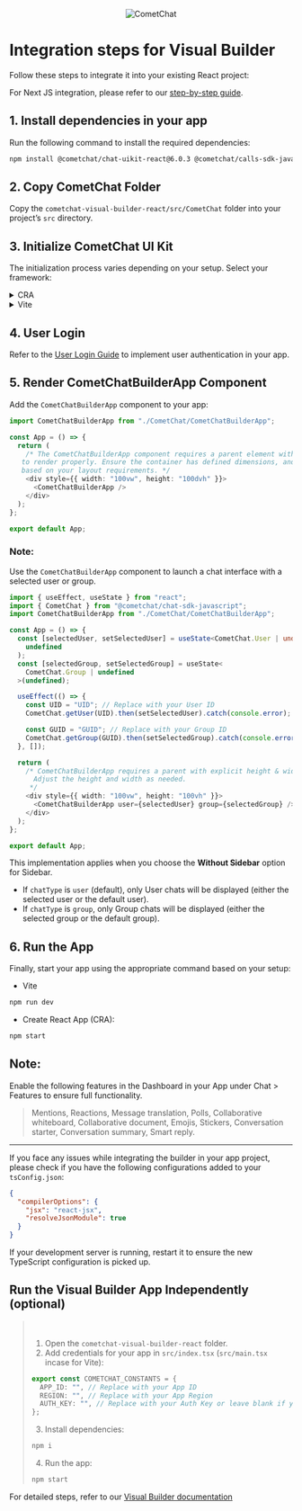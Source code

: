<p align="center">
  <img alt="CometChat" src="https://assets.cometchat.io/website/images/logos/banner.png">
</p>

# Integration steps for Visual Builder

Follow these steps to integrate it into your existing React project:

For Next JS integration, please refer to our <a href="https://www.cometchat.com/docs/ui-kit/react/builder-integration-nextjs" target="_blank">step-by-step guide</a>.

## 1. Install dependencies in your app

Run the following command to install the required dependencies:

```bash
npm install @cometchat/chat-uikit-react@6.0.3 @cometchat/calls-sdk-javascript @cometchat/chat-sdk-javascript
```

## 2. Copy CometChat Folder

Copy the `cometchat-visual-builder-react/src/CometChat` folder into your project’s `src` directory.

## 3. Initialize CometChat UI Kit

The initialization process varies depending on your setup. Select your framework:

<details>
  <summary>CRA</summary>

Open the file `src/index.tsx` and update it to include the required imports and initialization logic.

```typescript
import React from "react";
import ReactDOM from "react-dom/client";
import App from "./App";
import {
  UIKitSettingsBuilder,
  CometChatUIKit,
} from "@cometchat/chat-uikit-react";
import { setupLocalization } from "./CometChat/utils/utils";
import { BuilderSettingsProvider } from "./CometChat/context/BuilderSettingsContext";

export const COMETCHAT_CONSTANTS = {
  APP_ID: "", // Replace with your App ID
  REGION: "", // Replace with your App Region
  AUTH_KEY: "", // Replace with your Auth Key or leave blank if you are authenticating using Auth Token
};

const uiKitSettings = new UIKitSettingsBuilder()
  .setAppId(COMETCHAT_CONSTANTS.APP_ID)
  .setRegion(COMETCHAT_CONSTANTS.REGION)
  .setAuthKey(COMETCHAT_CONSTANTS.AUTH_KEY)
  .subscribePresenceForAllUsers()
  .build();

CometChatUIKit.init(uiKitSettings)?.then(() => {
  setupLocalization();
  ReactDOM.createRoot(document.getElementById("root") as HTMLElement).render(
    <BuilderSettingsProvider>
      <App />
    </BuilderSettingsProvider>
  );
});
```

</details>

<details>
  <summary>Vite</summary>

Open the file `src/main.tsx` and update it to include the required imports and initialization logic.

```typescript
import { createRoot } from "react-dom/client";
import "./index.css";
import App from "./App.tsx";
import {
  UIKitSettingsBuilder,
  CometChatUIKit,
} from "@cometchat/chat-uikit-react";
import { setupLocalization } from "./CometChat/utils/utils.ts";
import { BuilderSettingsProvider } from "./CometChat/context/BuilderSettingsContext.tsx";

export const COMETCHAT_CONSTANTS = {
  APP_ID: "", // Replace with your App ID
  REGION: "", // Replace with your App Region
  AUTH_KEY: "", // Replace with your Auth Key or leave blank if you are authenticating using Auth Token
};

const uiKitSettings = new UIKitSettingsBuilder()
  .setAppId(COMETCHAT_CONSTANTS.APP_ID)
  .setRegion(COMETCHAT_CONSTANTS.REGION)
  .setAuthKey(COMETCHAT_CONSTANTS.AUTH_KEY)
  .subscribePresenceForAllUsers()
  .build();

CometChatUIKit.init(uiKitSettings)?.then(() => {
  setupLocalization();
  createRoot(document.getElementById("root")!).render(
    <BuilderSettingsProvider>
      <App />
    </BuilderSettingsProvider>
  );
});
```

</details>

## 4. User Login

Refer to the [User Login Guide](https://www.cometchat.com/docs/ui-kit/react/react-js-integration#step-4-user-login) to implement user authentication in your app.

## 5. Render CometChatBuilderApp Component

Add the `CometChatBuilderApp` component to your app:

```typescript
import CometChatBuilderApp from "./CometChat/CometChatBuilderApp";

const App = () => {
  return (
    /* The CometChatBuilderApp component requires a parent element with an explicit height and width  
   to render properly. Ensure the container has defined dimensions, and adjust them as needed  
   based on your layout requirements. */
    <div style={{ width: "100vw", height: "100dvh" }}>
      <CometChatBuilderApp />
    </div>
  );
};

export default App;
```

### Note:

Use the `CometChatBuilderApp` component to launch a chat interface with a selected user or group.

```typescript
import { useEffect, useState } from "react";
import { CometChat } from "@cometchat/chat-sdk-javascript";
import CometChatBuilderApp from "./CometChat/CometChatBuilderApp";

const App = () => {
  const [selectedUser, setSelectedUser] = useState<CometChat.User | undefined>(
    undefined
  );
  const [selectedGroup, setSelectedGroup] = useState<
    CometChat.Group | undefined
  >(undefined);

  useEffect(() => {
    const UID = "UID"; // Replace with your User ID
    CometChat.getUser(UID).then(setSelectedUser).catch(console.error);

    const GUID = "GUID"; // Replace with your Group ID
    CometChat.getGroup(GUID).then(setSelectedGroup).catch(console.error);
  }, []);

  return (
    /* CometChatBuilderApp requires a parent with explicit height & width to render correctly.
      Adjust the height and width as needed.
     */
    <div style={{ width: "100vw", height: "100vh" }}>
      <CometChatBuilderApp user={selectedUser} group={selectedGroup} />
    </div>
  );
};

export default App;
```

This implementation applies when you choose the **Without Sidebar** option for Sidebar.

- If `chatType` is `user` (default), only User chats will be displayed (either the selected user or the default user).
- If `chatType` is `group`, only Group chats will be displayed (either the selected group or the default group).

## 6. Run the App

Finally, start your app using the appropriate command based on your setup:

- Vite

```bash
npm run dev
```

- Create React App (CRA):

```bash
npm start
```

## Note:

Enable the following features in the Dashboard in your App under Chat > Features to ensure full functionality.

> Mentions, Reactions, Message translation, Polls, Collaborative whiteboard, Collaborative document, Emojis, Stickers, Conversation starter, Conversation summary, Smart reply.

---

If you face any issues while integrating the builder in your app project, please check if you have the following configurations added to your `tsConfig.json`:

```json
{
  "compilerOptions": {
    "jsx": "react-jsx",
    "resolveJsonModule": true
  }
}
```

If your development server is running, restart it to ensure the new TypeScript configuration is picked up.

## Run the Visual Builder App Independently (optional)

> &nbsp;
>
> 1. Open the `cometchat-visual-builder-react` folder.
> 2. Add credentials for your app in `src/index.tsx` (`src/main.tsx` incase for Vite):
>
> ```typescript
> export const COMETCHAT_CONSTANTS = {
>   APP_ID: "", // Replace with your App ID
>   REGION: "", // Replace with your App Region
>   AUTH_KEY: "", // Replace with your Auth Key or leave blank if you are authenticating using Auth Token
> };
> ```
>
> 3. Install dependencies:
>
> ```bash
> npm i
> ```
>
> 4. Run the app:
>
> ```bash
> npm start
> ```

For detailed steps, refer to our <a href="https://www.cometchat.com/docs/ui-kit/react/builder-integration" target="_blank">Visual Builder documentation</a>
